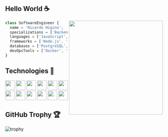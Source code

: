 <h2>Hello World ☕</h2>

<img align="right" width="300" src="https://i2.wp.com/allhtaccess.info/wp-content/uploads/2018/03/programming.gif?fit=1281%2C716&ssl=1" />

```js
class SoftwareEngineer {
  name = 'Ricardo Higino';
  specializations = ['Backend', 'DevOps'];
  languages = ['JavaScript', 'TypeScript', 'Python', 'SQL'];
  frameworks = ['Node.js', 'NestJS', 'AdonisJS', 'Selenium'];
  databases = ['PostgreSQL', 'MongoDB', 'Redis'];
  devOpsTools = ['Docker', 'AWS', 'GCP', 'CI/CD'];
}
```

<h2>Technologies 💫</h2>
  <code><img height="30" src="https://cdn.jsdelivr.net/gh/devicons/devicon/icons/javascript/javascript-original.svg" /></code>
  <code><img height="30" src="https://cdn.jsdelivr.net/gh/devicons/devicon/icons/typescript/typescript-original.svg" /></code>
  <code><img height="30" src="https://cdn.jsdelivr.net/gh/devicons/devicon/icons/python/python-original.svg" /></code>
  <code><img height="30" src="https://cdn.jsdelivr.net/gh/devicons/devicon/icons/nodejs/nodejs-original.svg" /></code>
  <code><img height="30" src="https://cdn.jsdelivr.net/gh/devicons/devicon/icons/adonisjs/adonisjs-original.svg" /></code>
  <code><img height="30" src="https://cdn.jsdelivr.net/gh/devicons/devicon/icons/nestjs/nestjs-plain.svg" /></code>
  <code><img height="30" src="https://cdn.jsdelivr.net/gh/devicons/devicon/icons/selenium/selenium-original.svg" /></code>
  <code><img height="30" src="https://cdn.jsdelivr.net/gh/devicons/devicon/icons/postgresql/postgresql-original.svg" /></code>
  <code><img height="30" src="https://cdn.jsdelivr.net/gh/devicons/devicon/icons/mongodb/mongodb-original.svg" /></code>
  <code><img height="30" src="https://cdn.jsdelivr.net/gh/devicons/devicon/icons/redis/redis-original.svg" /></code>
  <code><img height="30" src="https://cdn.jsdelivr.net/gh/devicons/devicon/icons/linux/linux-original.svg" /></code>
  <code><img height="30" src="https://cdn.jsdelivr.net/gh/devicons/devicon/icons/git/git-original.svg" /></code>

  
<h2>GitHub Trophy 🏆</h2>

  ![trophy](https://github-profile-trophy.vercel.app/?username=ricardoHigino&row=1&theme=radical&title=Commits,Repositories,Followers)
